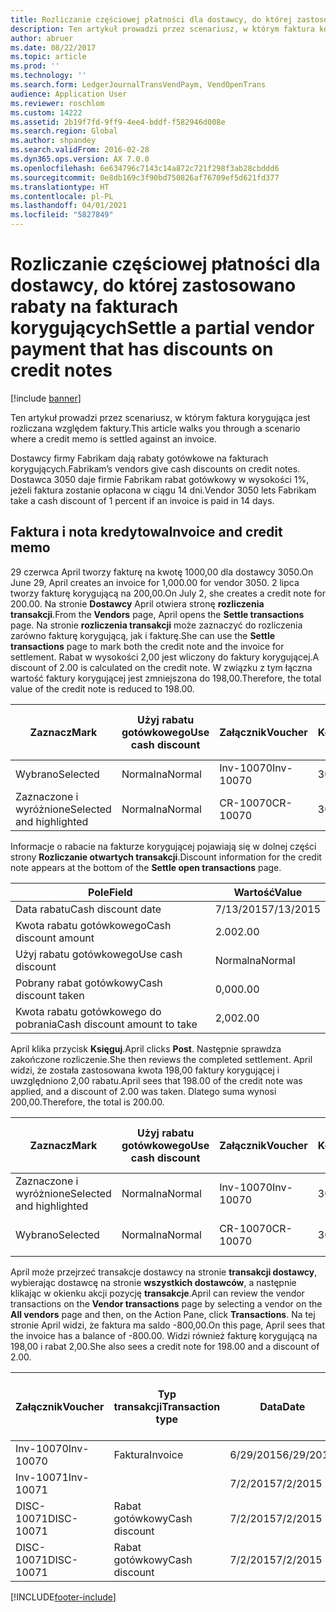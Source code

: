 ```yaml
---
title: Rozliczanie częściowej płatności dla dostawcy, do której zastosowano rabaty na fakturach korygujących
description: Ten artykuł prowadzi przez scenariusz, w którym faktura korygująca jest rozliczana względem faktury.
author: abruer
ms.date: 08/22/2017
ms.topic: article
ms.prod: ''
ms.technology: ''
ms.search.form: LedgerJournalTransVendPaym, VendOpenTrans
audience: Application User
ms.reviewer: roschlom
ms.custom: 14222
ms.assetid: 2b19f7fd-9ff9-4ee4-bddf-f582946d008e
ms.search.region: Global
ms.author: shpandey
ms.search.validFrom: 2016-02-28
ms.dyn365.ops.version: AX 7.0.0
ms.openlocfilehash: 6e634796c7143c14a872c721f298f3ab28cbddd6
ms.sourcegitcommit: 0e8db169c3f90bd750826af76709ef5d621fd377
ms.translationtype: HT
ms.contentlocale: pl-PL
ms.lasthandoff: 04/01/2021
ms.locfileid: "5827849"
---
```

# <a name="settle-a-partial-vendor-payment-that-has-discounts-on-credit-notes"></a><span data-ttu-id="9ba44-103">Rozliczanie częściowej płatności dla dostawcy, do której zastosowano rabaty na fakturach korygujących</span><span class="sxs-lookup"><span data-stu-id="9ba44-103">Settle a partial vendor payment that has discounts on credit notes</span></span>

[!include [banner](../includes/banner.md)]

<span data-ttu-id="9ba44-104">Ten artykuł prowadzi przez scenariusz, w którym faktura korygująca jest rozliczana względem faktury.</span><span class="sxs-lookup"><span data-stu-id="9ba44-104">This article walks you through a scenario where a credit memo is settled against an invoice.</span></span>

<span data-ttu-id="9ba44-105">Dostawcy firmy Fabrikam dają rabaty gotówkowe na fakturach korygujących.</span><span class="sxs-lookup"><span data-stu-id="9ba44-105">Fabrikam’s vendors give cash discounts on credit notes.</span></span> <span data-ttu-id="9ba44-106">Dostawca 3050 daje firmie Fabrikam rabat gotówkowy w wysokości 1%, jeżeli faktura zostanie opłacona w ciągu 14 dni.</span><span class="sxs-lookup"><span data-stu-id="9ba44-106">Vendor 3050 lets Fabrikam take a cash discount of 1 percent if an invoice is paid in 14 days.</span></span>

## <a name="invoice-and-credit-memo"></a><span data-ttu-id="9ba44-107">Faktura i nota kredytowa</span><span class="sxs-lookup"><span data-stu-id="9ba44-107">Invoice and credit memo</span></span>
<span data-ttu-id="9ba44-108">29 czerwca April tworzy fakturę na kwotę 1000,00 dla dostawcy 3050.</span><span class="sxs-lookup"><span data-stu-id="9ba44-108">On June 29, April creates an invoice for 1,000.00 for vendor 3050.</span></span> <span data-ttu-id="9ba44-109">2 lipca tworzy fakturę korygującą na 200,00.</span><span class="sxs-lookup"><span data-stu-id="9ba44-109">On July 2, she creates a credit note for 200.00.</span></span> <span data-ttu-id="9ba44-110">Na stronie **Dostawcy** April otwiera stronę **rozliczenia transakcji**.</span><span class="sxs-lookup"><span data-stu-id="9ba44-110">From the **Vendors** page, April opens the **Settle transactions** page.</span></span> <span data-ttu-id="9ba44-111">Na stronie **rozliczenia transakcji** może zaznaczyć do rozliczenia zarówno fakturę korygującą, jak i fakturę.</span><span class="sxs-lookup"><span data-stu-id="9ba44-111">She can use the **Settle transactions** page to mark both the credit note and the invoice for settlement.</span></span> <span data-ttu-id="9ba44-112">Rabat w wysokości 2,00 jest wliczony do faktury korygującej.</span><span class="sxs-lookup"><span data-stu-id="9ba44-112">A discount of 2.00 is calculated on the credit note.</span></span> <span data-ttu-id="9ba44-113">W związku z tym łączna wartość faktury korygującej jest zmniejszona do 198,00.</span><span class="sxs-lookup"><span data-stu-id="9ba44-113">Therefore, the total value of the credit note is reduced to 198.00.</span></span>

| <span data-ttu-id="9ba44-114">Zaznacz</span><span class="sxs-lookup"><span data-stu-id="9ba44-114">Mark</span></span>                     | <span data-ttu-id="9ba44-115">Użyj rabatu gotówkowego</span><span class="sxs-lookup"><span data-stu-id="9ba44-115">Use cash discount</span></span> | <span data-ttu-id="9ba44-116">Załącznik</span><span class="sxs-lookup"><span data-stu-id="9ba44-116">Voucher</span></span>   | <span data-ttu-id="9ba44-117">Konto</span><span class="sxs-lookup"><span data-stu-id="9ba44-117">Account</span></span> | <span data-ttu-id="9ba44-118">Data</span><span class="sxs-lookup"><span data-stu-id="9ba44-118">Date</span></span>      | <span data-ttu-id="9ba44-119">Data wymagalności</span><span class="sxs-lookup"><span data-stu-id="9ba44-119">Due date</span></span>  | <span data-ttu-id="9ba44-120">Faktura</span><span class="sxs-lookup"><span data-stu-id="9ba44-120">Invoice</span></span> | <span data-ttu-id="9ba44-121">Kwota w walucie transakcji</span><span class="sxs-lookup"><span data-stu-id="9ba44-121">Amount in transaction currency</span></span> | <span data-ttu-id="9ba44-122">Waluta</span><span class="sxs-lookup"><span data-stu-id="9ba44-122">Currency</span></span> | <span data-ttu-id="9ba44-123">Kwota do rozliczenia</span><span class="sxs-lookup"><span data-stu-id="9ba44-123">Amount to settle</span></span> |
|--------------------------|-------------------|-----------|---------|-----------|-----------|---------|--------------------------------|----------|------------------|
| <span data-ttu-id="9ba44-124">Wybrano</span><span class="sxs-lookup"><span data-stu-id="9ba44-124">Selected</span></span>                 | <span data-ttu-id="9ba44-125">Normalna</span><span class="sxs-lookup"><span data-stu-id="9ba44-125">Normal</span></span>            | <span data-ttu-id="9ba44-126">Inv-10070</span><span class="sxs-lookup"><span data-stu-id="9ba44-126">Inv-10070</span></span> | <span data-ttu-id="9ba44-127">3050</span><span class="sxs-lookup"><span data-stu-id="9ba44-127">3050</span></span>    | <span data-ttu-id="9ba44-128">6/29/2015</span><span class="sxs-lookup"><span data-stu-id="9ba44-128">6/29/2015</span></span> | <span data-ttu-id="9ba44-129">7/29/2015</span><span class="sxs-lookup"><span data-stu-id="9ba44-129">7/29/2015</span></span> | <span data-ttu-id="9ba44-130">10070</span><span class="sxs-lookup"><span data-stu-id="9ba44-130">10070</span></span>   | <span data-ttu-id="9ba44-131">-1000,00</span><span class="sxs-lookup"><span data-stu-id="9ba44-131">-1,000.00</span></span>                      | <span data-ttu-id="9ba44-132">USD</span><span class="sxs-lookup"><span data-stu-id="9ba44-132">USD</span></span>      | <span data-ttu-id="9ba44-133">-990,00</span><span class="sxs-lookup"><span data-stu-id="9ba44-133">-990.00</span></span>          |
| <span data-ttu-id="9ba44-134">Zaznaczone i wyróżnione</span><span class="sxs-lookup"><span data-stu-id="9ba44-134">Selected and highlighted</span></span> | <span data-ttu-id="9ba44-135">Normalna</span><span class="sxs-lookup"><span data-stu-id="9ba44-135">Normal</span></span>            | <span data-ttu-id="9ba44-136">CR-10070</span><span class="sxs-lookup"><span data-stu-id="9ba44-136">CR-10070</span></span>  | <span data-ttu-id="9ba44-137">3050</span><span class="sxs-lookup"><span data-stu-id="9ba44-137">3050</span></span>    | <span data-ttu-id="9ba44-138">7/2/2015</span><span class="sxs-lookup"><span data-stu-id="9ba44-138">7/2/2015</span></span>  | <span data-ttu-id="9ba44-139">7/29/2015</span><span class="sxs-lookup"><span data-stu-id="9ba44-139">7/29/2015</span></span> |         | <span data-ttu-id="9ba44-140">200,00</span><span class="sxs-lookup"><span data-stu-id="9ba44-140">200.00</span></span>                         | <span data-ttu-id="9ba44-141">USD</span><span class="sxs-lookup"><span data-stu-id="9ba44-141">USD</span></span>      | <span data-ttu-id="9ba44-142">198,00</span><span class="sxs-lookup"><span data-stu-id="9ba44-142">198.00</span></span>           |

<span data-ttu-id="9ba44-143">Informacje o rabacie na fakturze korygującej pojawiają się w dolnej części strony **Rozliczanie otwartych transakcji**.</span><span class="sxs-lookup"><span data-stu-id="9ba44-143">Discount information for the credit note appears at the bottom of the **Settle open transactions** page.</span></span>

| <span data-ttu-id="9ba44-144">Pole</span><span class="sxs-lookup"><span data-stu-id="9ba44-144">Field</span></span>                        | <span data-ttu-id="9ba44-145">Wartość</span><span class="sxs-lookup"><span data-stu-id="9ba44-145">Value</span></span>     |
|------------------------------|-----------|
| <span data-ttu-id="9ba44-146">Data rabatu</span><span class="sxs-lookup"><span data-stu-id="9ba44-146">Cash discount date</span></span>           | <span data-ttu-id="9ba44-147">7/13/2015</span><span class="sxs-lookup"><span data-stu-id="9ba44-147">7/13/2015</span></span> |
| <span data-ttu-id="9ba44-148">Kwota rabatu gotówkowego</span><span class="sxs-lookup"><span data-stu-id="9ba44-148">Cash discount amount</span></span>         | <span data-ttu-id="9ba44-149">2.00</span><span class="sxs-lookup"><span data-stu-id="9ba44-149">2.00</span></span>      |
| <span data-ttu-id="9ba44-150">Użyj rabatu gotówkowego</span><span class="sxs-lookup"><span data-stu-id="9ba44-150">Use cash discount</span></span>            | <span data-ttu-id="9ba44-151">Normalna</span><span class="sxs-lookup"><span data-stu-id="9ba44-151">Normal</span></span>    |
| <span data-ttu-id="9ba44-152">Pobrany rabat gotówkowy</span><span class="sxs-lookup"><span data-stu-id="9ba44-152">Cash discount taken</span></span>          | <span data-ttu-id="9ba44-153">0,00</span><span class="sxs-lookup"><span data-stu-id="9ba44-153">0.00</span></span>      |
| <span data-ttu-id="9ba44-154">Kwota rabatu gotówkowego do pobrania</span><span class="sxs-lookup"><span data-stu-id="9ba44-154">Cash discount amount to take</span></span> | <span data-ttu-id="9ba44-155">2,00</span><span class="sxs-lookup"><span data-stu-id="9ba44-155">2.00</span></span>      |

<span data-ttu-id="9ba44-156">April klika przycisk **Księguj**.</span><span class="sxs-lookup"><span data-stu-id="9ba44-156">April clicks **Post**.</span></span> <span data-ttu-id="9ba44-157">Następnie sprawdza zakończone rozliczenie.</span><span class="sxs-lookup"><span data-stu-id="9ba44-157">She then reviews the completed settlement.</span></span> <span data-ttu-id="9ba44-158">April widzi, że została zastosowana kwota 198,00 faktury korygującej i uwzględniono 2,00 rabatu.</span><span class="sxs-lookup"><span data-stu-id="9ba44-158">April sees that 198.00 of the credit note was applied, and a discount of 2.00 was taken.</span></span> <span data-ttu-id="9ba44-159">Dlatego suma wynosi 200,00.</span><span class="sxs-lookup"><span data-stu-id="9ba44-159">Therefore, the total is 200.00.</span></span>

| <span data-ttu-id="9ba44-160">Zaznacz</span><span class="sxs-lookup"><span data-stu-id="9ba44-160">Mark</span></span>                     | <span data-ttu-id="9ba44-161">Użyj rabatu gotówkowego</span><span class="sxs-lookup"><span data-stu-id="9ba44-161">Use cash discount</span></span> | <span data-ttu-id="9ba44-162">Załącznik</span><span class="sxs-lookup"><span data-stu-id="9ba44-162">Voucher</span></span>   | <span data-ttu-id="9ba44-163">Konto</span><span class="sxs-lookup"><span data-stu-id="9ba44-163">Account</span></span> | <span data-ttu-id="9ba44-164">Data</span><span class="sxs-lookup"><span data-stu-id="9ba44-164">Date</span></span>      | <span data-ttu-id="9ba44-165">Data wymagalności</span><span class="sxs-lookup"><span data-stu-id="9ba44-165">Due date</span></span>  | <span data-ttu-id="9ba44-166">Faktura</span><span class="sxs-lookup"><span data-stu-id="9ba44-166">Invoice</span></span>  | <span data-ttu-id="9ba44-167">Kwota w walucie transakcji</span><span class="sxs-lookup"><span data-stu-id="9ba44-167">Amount in transaction currency</span></span> | <span data-ttu-id="9ba44-168">Waluta</span><span class="sxs-lookup"><span data-stu-id="9ba44-168">Currency</span></span> | <span data-ttu-id="9ba44-169">Kwota do rozliczenia</span><span class="sxs-lookup"><span data-stu-id="9ba44-169">Amount to settle</span></span> |
|--------------------------|-------------------|-----------|---------|-----------|-----------|----------|--------------------------------|----------|------------------|
| <span data-ttu-id="9ba44-170">Zaznaczone i wyróżnione</span><span class="sxs-lookup"><span data-stu-id="9ba44-170">Selected and highlighted</span></span> | <span data-ttu-id="9ba44-171">Normalna</span><span class="sxs-lookup"><span data-stu-id="9ba44-171">Normal</span></span>            | <span data-ttu-id="9ba44-172">Inv-10070</span><span class="sxs-lookup"><span data-stu-id="9ba44-172">Inv-10070</span></span> | <span data-ttu-id="9ba44-173">3050</span><span class="sxs-lookup"><span data-stu-id="9ba44-173">3050</span></span>    | <span data-ttu-id="9ba44-174">6/29/2015</span><span class="sxs-lookup"><span data-stu-id="9ba44-174">6/29/2015</span></span> | <span data-ttu-id="9ba44-175">7/29/2015</span><span class="sxs-lookup"><span data-stu-id="9ba44-175">7/29/2015</span></span> | <span data-ttu-id="9ba44-176">10070</span><span class="sxs-lookup"><span data-stu-id="9ba44-176">10070</span></span>    | <span data-ttu-id="9ba44-177">-1000,00</span><span class="sxs-lookup"><span data-stu-id="9ba44-177">-1,000.00</span></span>                      | <span data-ttu-id="9ba44-178">USD</span><span class="sxs-lookup"><span data-stu-id="9ba44-178">USD</span></span>      | <span data-ttu-id="9ba44-179">-200,00</span><span class="sxs-lookup"><span data-stu-id="9ba44-179">-200.00</span></span>          |
| <span data-ttu-id="9ba44-180">Wybrano</span><span class="sxs-lookup"><span data-stu-id="9ba44-180">Selected</span></span>                 | <span data-ttu-id="9ba44-181">Normalna</span><span class="sxs-lookup"><span data-stu-id="9ba44-181">Normal</span></span>            | <span data-ttu-id="9ba44-182">CR-10070</span><span class="sxs-lookup"><span data-stu-id="9ba44-182">CR-10070</span></span>  | <span data-ttu-id="9ba44-183">3050</span><span class="sxs-lookup"><span data-stu-id="9ba44-183">3050</span></span>    | <span data-ttu-id="9ba44-184">7/2/2015</span><span class="sxs-lookup"><span data-stu-id="9ba44-184">7/2/2015</span></span>  | <span data-ttu-id="9ba44-185">7/29/2015</span><span class="sxs-lookup"><span data-stu-id="9ba44-185">7/29/2015</span></span> | <span data-ttu-id="9ba44-186">CR-10070</span><span class="sxs-lookup"><span data-stu-id="9ba44-186">CR-10070</span></span> | <span data-ttu-id="9ba44-187">200,00</span><span class="sxs-lookup"><span data-stu-id="9ba44-187">200.00</span></span>                         | <span data-ttu-id="9ba44-188">USD</span><span class="sxs-lookup"><span data-stu-id="9ba44-188">USD</span></span>      | <span data-ttu-id="9ba44-189">198,00</span><span class="sxs-lookup"><span data-stu-id="9ba44-189">198.00</span></span>           |

<span data-ttu-id="9ba44-190">April może przejrzeć transakcje dostawcy na stronie **transakcji dostawcy**, wybierając dostawcę na stronie **wszystkich dostawców**, a następnie klikając w okienku akcji pozycję **transakcje**.</span><span class="sxs-lookup"><span data-stu-id="9ba44-190">April can review the vendor transactions on the **Vendor transactions** page by selecting a vendor on the **All vendors** page and then, on the Action Pane, click **Transactions**.</span></span> <span data-ttu-id="9ba44-191">Na tej stronie April widzi, że faktura ma saldo -800,00.</span><span class="sxs-lookup"><span data-stu-id="9ba44-191">On this page, April sees that the invoice has a balance of -800.00.</span></span> <span data-ttu-id="9ba44-192">Widzi również fakturę korygującą na 198,00 i rabat 2,00.</span><span class="sxs-lookup"><span data-stu-id="9ba44-192">She also sees a credit note for 198.00 and a discount of 2.00.</span></span>

| <span data-ttu-id="9ba44-193">Załącznik</span><span class="sxs-lookup"><span data-stu-id="9ba44-193">Voucher</span></span>    | <span data-ttu-id="9ba44-194">Typ transakcji</span><span class="sxs-lookup"><span data-stu-id="9ba44-194">Transaction type</span></span> | <span data-ttu-id="9ba44-195">Data</span><span class="sxs-lookup"><span data-stu-id="9ba44-195">Date</span></span>      | <span data-ttu-id="9ba44-196">Faktura</span><span class="sxs-lookup"><span data-stu-id="9ba44-196">Invoice</span></span> | <span data-ttu-id="9ba44-197">Kwota debetu w walucie transakcji</span><span class="sxs-lookup"><span data-stu-id="9ba44-197">Amount in transaction currency debit</span></span> | <span data-ttu-id="9ba44-198">Kwota kredytu w walucie transakcji</span><span class="sxs-lookup"><span data-stu-id="9ba44-198">Amount in transaction currency credit</span></span> | <span data-ttu-id="9ba44-199">Saldo</span><span class="sxs-lookup"><span data-stu-id="9ba44-199">Balance</span></span> | <span data-ttu-id="9ba44-200">Waluta</span><span class="sxs-lookup"><span data-stu-id="9ba44-200">Currency</span></span> |
|------------|------------------|-----------|---------|--------------------------------------|---------------------------------------|---------|----------|
| <span data-ttu-id="9ba44-201">Inv-10070</span><span class="sxs-lookup"><span data-stu-id="9ba44-201">Inv-10070</span></span>  | <span data-ttu-id="9ba44-202">Faktura</span><span class="sxs-lookup"><span data-stu-id="9ba44-202">Invoice</span></span>          | <span data-ttu-id="9ba44-203">6/29/2015</span><span class="sxs-lookup"><span data-stu-id="9ba44-203">6/29/2015</span></span> | <span data-ttu-id="9ba44-204">10070</span><span class="sxs-lookup"><span data-stu-id="9ba44-204">10070</span></span>   |                                      | <span data-ttu-id="9ba44-205">1000,00</span><span class="sxs-lookup"><span data-stu-id="9ba44-205">1,000.00</span></span>                              | <span data-ttu-id="9ba44-206">-800,00</span><span class="sxs-lookup"><span data-stu-id="9ba44-206">-800.00</span></span> | <span data-ttu-id="9ba44-207">USD</span><span class="sxs-lookup"><span data-stu-id="9ba44-207">USD</span></span>      |
| <span data-ttu-id="9ba44-208">Inv-10071</span><span class="sxs-lookup"><span data-stu-id="9ba44-208">Inv-10071</span></span>  |                  | <span data-ttu-id="9ba44-209">7/2/2015</span><span class="sxs-lookup"><span data-stu-id="9ba44-209">7/2/2015</span></span>  | <span data-ttu-id="9ba44-210">CR10071</span><span class="sxs-lookup"><span data-stu-id="9ba44-210">CR10071</span></span> | <span data-ttu-id="9ba44-211">200,00</span><span class="sxs-lookup"><span data-stu-id="9ba44-211">200.00</span></span>                               |                                       | <span data-ttu-id="9ba44-212">0,00</span><span class="sxs-lookup"><span data-stu-id="9ba44-212">0.00</span></span>    | <span data-ttu-id="9ba44-213">USD</span><span class="sxs-lookup"><span data-stu-id="9ba44-213">USD</span></span>      |
| <span data-ttu-id="9ba44-214">DISC-10071</span><span class="sxs-lookup"><span data-stu-id="9ba44-214">DISC-10071</span></span> |  <span data-ttu-id="9ba44-215">Rabat gotówkowy</span><span class="sxs-lookup"><span data-stu-id="9ba44-215">Cash discount</span></span>   | <span data-ttu-id="9ba44-216">7/2/2015</span><span class="sxs-lookup"><span data-stu-id="9ba44-216">7/2/2015</span></span>  |         | <span data-ttu-id="9ba44-217">2,00</span><span class="sxs-lookup"><span data-stu-id="9ba44-217">2.00</span></span>                                 |                                       | <span data-ttu-id="9ba44-218">0,00</span><span class="sxs-lookup"><span data-stu-id="9ba44-218">0.00</span></span>    | <span data-ttu-id="9ba44-219">USD</span><span class="sxs-lookup"><span data-stu-id="9ba44-219">USD</span></span>      |
| <span data-ttu-id="9ba44-220">DISC-10071</span><span class="sxs-lookup"><span data-stu-id="9ba44-220">DISC-10071</span></span> |  <span data-ttu-id="9ba44-221">Rabat gotówkowy</span><span class="sxs-lookup"><span data-stu-id="9ba44-221">Cash discount</span></span>   | <span data-ttu-id="9ba44-222">7/2/2015</span><span class="sxs-lookup"><span data-stu-id="9ba44-222">7/2/2015</span></span>  |         |                                      | <span data-ttu-id="9ba44-223">2,00</span><span class="sxs-lookup"><span data-stu-id="9ba44-223">2.00</span></span>                                  | <span data-ttu-id="9ba44-224">0,00</span><span class="sxs-lookup"><span data-stu-id="9ba44-224">0.00</span></span>    | <span data-ttu-id="9ba44-225">USD</span><span class="sxs-lookup"><span data-stu-id="9ba44-225">USD</span></span>      |







[!INCLUDE[footer-include](../../includes/footer-banner.md)]